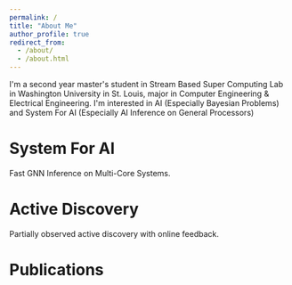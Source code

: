 ```yaml
---
permalink: /
title: "About Me"
author_profile: true
redirect_from: 
  - /about/
  - /about.html
---
```


I'm a second year master's student in Stream Based Super Computing Lab in Washington University in St. Louis, major in Computer Engineering & Electrical Engineering. I'm interested in AI (Especially Bayesian Problems) and System For AI (Especially AI Inference on General Processors)

System For AI
======
Fast GNN Inference on Multi-Core Systems.



Active Discovery
======
Partially observed active discovery with online feedback.



Publications
======
